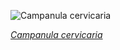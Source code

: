 
![Campanula cervicaria](https://upload.wikimedia.org/wikipedia/commons/thumb/9/9d/Campanula_cervicaria_-_Keila.jpg/450px-Campanula_cervicaria_-_Keila.jpg)

*[Campanula cervicaria](https://wikipedia.org/wiki/File:Campanula_cervicaria_-_Keila.jpg)*

